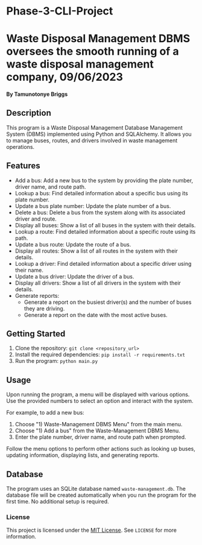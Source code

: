 # Phase-3-CLI-Project

# Waste Disposal Management DBMS oversees the smooth running of a waste disposal management company, 09/06/2023

#### By **Tamunotonye Briggs**

## Description
This program is a Waste Disposal Management Database Management System (DBMS) implemented using Python and SQLAlchemy. It allows you to manage buses, routes, and drivers involved in waste management operations.

## Features
- Add a bus: Add a new bus to the system by providing the plate number, driver name, and route path.
- Lookup a bus: Find detailed information about a specific bus using its plate number.
- Update a bus plate number: Update the plate number of a bus.
- Delete a bus: Delete a bus from the system along with its associated driver and route.
- Display all buses: Show a list of all buses in the system with their details.
- Lookup a route: Find detailed information about a specific route using its path.
- Update a bus route: Update the route of a bus.
- Display all routes: Show a list of all routes in the system with their details.
- Lookup a driver: Find detailed information about a specific driver using their name.
- Update a bus driver: Update the driver of a bus.
- Display all drivers: Show a list of all drivers in the system with their details.
- Generate reports:
  - Generate a report on the busiest driver(s) and the number of buses they are driving.
  - Generate a report on the date with the most active buses.

## Getting Started
1. Clone the repository: `git clone <repository_url>`
2. Install the required dependencies: `pip install -r requirements.txt`
3. Run the program: `python main.py`

## Usage
Upon running the program, a menu will be displayed with various options. Use the provided numbers to select an option and interact with the system.

For example, to add a new bus:
1. Choose "1) Waste-Management DBMS Menu" from the main menu.
2. Choose "1) Add a bus" from the Waste-Management DBMS Menu.
3. Enter the plate number, driver name, and route path when prompted.

Follow the menu options to perform other actions such as looking up buses, updating information, displaying lists, and generating reports.

## Database
The program uses an SQLite database named `waste-management.db`. The database file will be created automatically when you run the program for the first time. No additional setup is required.

### License
This project is licensed under the [MIT License](LICENSE). See `LICENSE` for more information.
